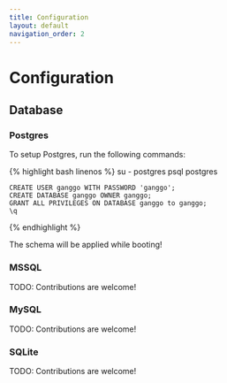 ```yaml
---
title: Configuration
layout: default
navigation_order: 2
---
```


# Configuration

## Database

### Postgres

To setup Postgres, run the following commands:

{% highlight bash linenos %}
    su - postgres
    psql postgres

    CREATE USER ganggo WITH PASSWORD 'ganggo';
    CREATE DATABASE ganggo OWNER ganggo;
    GRANT ALL PRIVILEGES ON DATABASE ganggo to ganggo;
    \q
{% endhighlight %}

The schema will be applied while booting!

### MSSQL

TODO: Contributions are welcome!

### MySQL

TODO: Contributions are welcome!

### SQLite

TODO: Contributions are welcome!
